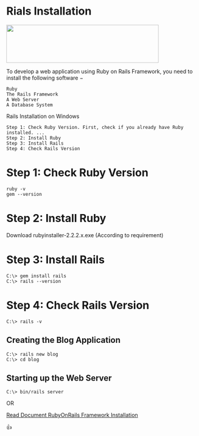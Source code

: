 # Rials Installation

<img src="https://upload.wikimedia.org/wikipedia/commons/thumb/6/62/Ruby_On_Rails_Logo.svg/1200px-Ruby_On_Rails_Logo.svg.png" width="400" height="100">

To develop a web application using Ruby on Rails Framework, you need to install the following software −

    Ruby
    The Rails Framework
    A Web Server
    A Database System

Rails Installation on Windows

    Step 1: Check Ruby Version. First, check if you already have Ruby installed. ...
    Step 2: Install Ruby
    Step 3: Install Rails
    Step 4: Check Rails Version

# Step 1: Check Ruby Version

	ruby -v
	gem --version

# Step 2: Install Ruby	

  Download rubyinstaller-2.2.2.x.exe (According to requirement)

# Step 3: Install Rails

	C:\> gem install rails
	C:\> rails --version

# Step 4: Check Rails Version

	C:\> rails -v

## Creating the Blog Application

	C:\> rails new blog
	C:\> cd blog

## Starting up the Web Server

	C:\> bin/rails server

OR

<a  target="_new" href="https://guides.rubyonrails.org/v5.0/getting_started.html">Read Document RubyOnRails Framework Installation</a>

:+1: 

